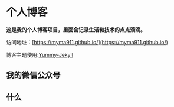 # 个人博客

**这是我的个人博客项目，里面会记录生活和技术的点点滴滴。**


访问地址：[https://myma911.github.io/](https://myma911.github.io/)


博客主题使用:[Yummy-Jekyll](https://github.com/DONGChuan/Yummy-Jekyll)


## 我的微信公众号



## 什么


